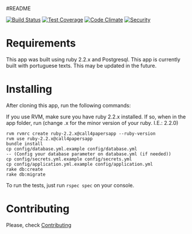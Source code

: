#README

[![Build Status](https://travis-ci.org/alagoasdevday/call4papers.svg?branch=master)](https://travis-ci.org/alagoasdevday/call4papers)
[![Test Coverage](https://codeclimate.com/github/alagoasdevday/call4papers/badges/coverage.svg)](https://codeclimate.com/github/alagoasdevday/call4papers/coverage)
[![Code Climate](https://codeclimate.com/github/alagoasdevday/call4papers/badges/gpa.svg)](https://codeclimate.com/github/alagoasdevday/call4papers)
[![Security](https://hakiri.io/github/alagoasdevday/call4papers/master.svg)](https://hakiri.io/github/alagoasdevday/call4papers/master)

# Requirements

This app was built using ruby 2.2.x and Postgresql. This app is currently built with portuguese texts. This may be updated in the future.

# Installing

After cloning this app, run the following commands:

If you use RVM, make sure you have ruby 2.2.x installed. If so, when in the app folder, run (change .x for the minor version of your ruby. I.E.: 2.2.0)

```
rvm rvmrc create ruby-2.2.x@call4papersapp --ruby-version
rvm use ruby-2.2.x@call4papersapp
bundle install
cp config/database.yml.example config/database.yml
-- (Config your database parameter on database.yml (if needed))
cp config/secrets.yml.example config/secrets.yml
cp config/application.yml.example config/application.yml
rake db:create
rake db:migrate
```

To run the tests, just run ```rspec spec``` on your console.

# Contributing

Please, check [Contributing](https://github.com/alagoasdevday/call4papers/blob/master/CONTRIBUTING.md)
